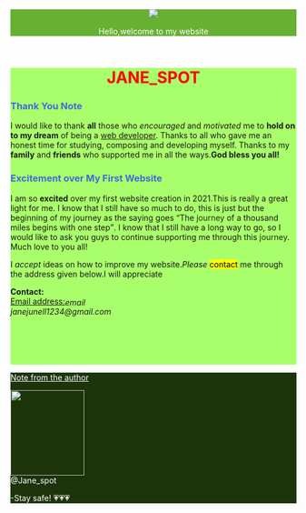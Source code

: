 <html xmlns="http://www.janespot008.eit" lang="en-US">

<head>

<meta charset="UTF-8"/>
<meta name="viewport" content="width=device-width, initial-scale=1.0"/>
<link href="https://fonts.googleapis.com/icon?family=Material+Icons" rel="stylesheet"/>

<title>Jane_spot first webpage 2021</title>

<style>

h1.center{text-align:center;}
  
body{
  width:100%;
 }
  
.red{color:red;}

.rblue{color:royalblue;}

.white{color:#1B3409;}



button {color:white;background-color:purple;}
header{
  background-color:#66B032;
  color:white;
  }
.main{
  background-color:#A9FF6B;
  }
footer{
  background-color:#1B3409;
  color:white;
  width:100%;
}  

</style>
<script src="https://kit.fontawesome.com/42b8509470.js" crossorigin="anonymous"/></script>

</head>

<body style="width:100%">

<header style="width:100%">
<div>
  
  <img src="https://user-images.githubusercontent.com/58133653/143065586-e93427c6-800b-429a-be2e-27adf6e8b145.png">
    <p>Hello,welcome to my website</p>
 </div>
</header>
<div class="w3-container main" style="width:100%" >
<h1 class="center red"><b>JANE_SPOT</b></h1>
<h3 class="center rblue"><b>Thank You Note</b></h3>

<p>I would like to thank <b>all</b> those who <i>encouraged</i> and <i>motivated</i> me to <b>hold on to my dream</b> of being a <u>web developer</u>.
Thanks to all who gave me an honest time for studying, composing and developing myself.
Thanks to my <b>family</b> and <b>friends</b> who supported me in all the ways.<b lass="green">God bless you all!</b></p>

<h3 class="center rblue"><b>Excitement over My First Website</b></h3>

<p>I am so <b>excited</b> over my first website creation in 2021.This is really a great light for me.
I know that I still have so much to do, this is just but the beginning of my journey as the saying goes <q>The <span class="white">journey</span> of a thousand miles begins with one step</q>.
I know that I still have a long way to go, so I would like to ask you guys to continue supporting me through this <span class="white">journey</span>.
Much love to you all!</p>

<p>I <em>accept</em> ideas on how to improve my website.<em>Please</em> <mark>contact</mark> me through the address given below.I will appreciate</p>

<div>
<b>Contact:</b><br/>
<u>Email address:</u><i class="material-icons" font-size="12px" style="vertical-align:middle;" color="#1B3409" >email</i>
<address>janejunell1234@gmail.com</address><br/><br/><br/><br/><br/>
</div>
</div>
<footer class="w3-container w3-text-white" style="width:100%">

<p><u>Note from the author</u></p>
<img src="https://user-images.githubusercontent.com/58133653/143065392-d9667b36-31a3-47a7-8acc-b0daf5691bba.jpg" width="130px" height="150px"><br/>
<caption>@Jane_spot</caption>
<p>-Stay safe! &#128151;&#128151;&#128151;</p>

</footer>

</body>

</html>
